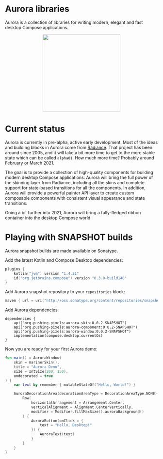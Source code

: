 # Aurora libraries

Aurora is a collection of libraries for writing modern, elegant and fast desktop Compose applications.

<p align="center">
<img src="https://raw.githubusercontent.com/kirill-grouchnikov/aurora/icicle/docs/images/logo/auroraicon-512.png" width="256" height="256" border=0>
</p>

# Current status

Aurora is currently in pre-alpha, active early development. Most of the ideas and building blocks in Aurora come from [Radiance](https://github.com/kirill-grouchnikov/radiance). That project has been around since 2005, and it will take a bit more time to get to the more stable state which can be called `alpha01`. How much more time? Probably around February or March 2021.

The goal is to provide a collection of high-quality components for building modern desktop Compose applications. Aurora will bring the full power of the skinning layer from Radiance, including all the skins and complete support for state-based transitions for all the components. In addition, Aurora will provide a powerful painter API layer to create custom composable components with consistent visual appearance and state transitions.

Going a bit further into 2021, Aurora will bring a fully-fledged ribbon container into the desktop Compose world.

# Playing with SNAPSHOT builds

Aurora snapshot builds are made available on Sonatype.

Add the latest Kotlin and Compose Desktop dependencies:
```kotlin
plugins {
    kotlin("jvm") version "1.4.21"
    id("org.jetbrains.compose") version "0.3.0-build140"
}
```

Add Aurora snapshot repository to your `repositories` block:
```kotlin
maven { url = uri("http://oss.sonatype.org/content/repositories/snapshots") }
```

Add Aurora dependencies:

```
dependencies {
    api("org.pushing-pixels:aurora-skin:0.0.2-SNAPSHOT")
    api("org.pushing-pixels:aurora-component:0.0.2-SNAPSHOT")
    api("org.pushing-pixels:aurora-window:0.0.2-SNAPSHOT")
    implementation(compose.desktop.currentOs)
}
```

Now you are ready for your first Aurora demo:

```kotlin
fun main() = AuroraWindow(
    skin = marinerSkin(),
    title = "Aurora Demo",
    size = IntSize(200, 150),
    undecorated = true
) {
    var text by remember { mutableStateOf("Hello, World!") }

    AuroraDecorationArea(decorationAreaType = DecorationAreaType.NONE) {
        Row(
            horizontalArrangement = Arrangement.Center,
            verticalAlignment = Alignment.CenterVertically,
            modifier = Modifier.fillMaxSize().auroraBackground()
        ) {
            AuroraButton(onClick = {
                text = "Hello, Desktop!"
            }) {
                AuroraText(text)
            }
        }
    }
}
```
